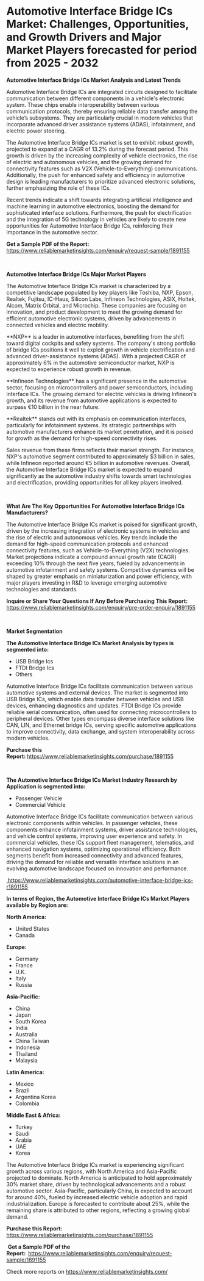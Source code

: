 <p><h1>Automotive Interface Bridge ICs Market: Challenges, Opportunities, and Growth Drivers and Major Market Players forecasted for period from 2025 - 2032</h1></p><p><strong>Automotive Interface Bridge ICs Market Analysis and Latest Trends</strong></p>
<p><p>Automotive Interface Bridge ICs are integrated circuits designed to facilitate communication between different components in a vehicle's electronic system. These chips enable interoperability between various communication protocols, thereby ensuring reliable data transfer among the vehicle’s subsystems. They are particularly crucial in modern vehicles that incorporate advanced driver assistance systems (ADAS), infotainment, and electric power steering.</p><p>The Automotive Interface Bridge ICs market is set to exhibit robust growth, projected to expand at a CAGR of 13.2% during the forecast period. This growth is driven by the increasing complexity of vehicle electronics, the rise of electric and autonomous vehicles, and the growing demand for connectivity features such as V2X (Vehicle-to-Everything) communications. Additionally, the push for enhanced safety and efficiency in automotive design is leading manufacturers to prioritize advanced electronic solutions, further emphasizing the role of these ICs. </p><p>Recent trends indicate a shift towards integrating artificial intelligence and machine learning in automotive electronics, boosting the demand for sophisticated interface solutions. Furthermore, the push for electrification and the integration of 5G technology in vehicles are likely to create new opportunities for Automotive Interface Bridge ICs, reinforcing their importance in the automotive sector.</p></p>
<p><strong>Get a Sample PDF of the Report:&nbsp;</strong> <a href="https://www.reliablemarketinsights.com/enquiry/request-sample/1891155?utm_campaign=2981&utm_medium=2&utm_source=Github&utm_content=ia&utm_term=28032025&utm_id=automotive-interface-bridge-ics">https://www.reliablemarketinsights.com/enquiry/request-sample/1891155</a></p>
<p>&nbsp;</p>
<p><strong>Automotive Interface Bridge ICs Major Market Players</strong></p>
<p><p>The Automotive Interface Bridge ICs market is characterized by a competitive landscape populated by key players like Toshiba, NXP, Epson, Realtek, Fujitsu, IC-Haus, Silicon Labs, Infineon Technologies, ASIX, Holtek, Alcom, Matrix Orbital, and Microchip. These companies are focusing on innovation, and product development to meet the growing demand for efficient automotive electronic systems, driven by advancements in connected vehicles and electric mobility.</p><p>**NXP** is a leader in automotive interfaces, benefiting from the shift toward digital cockpits and safety systems. The company's strong portfolio of bridge ICs positions it well to exploit growth in vehicle electrification and advanced driver-assistance systems (ADAS). With a projected CAGR of approximately 6% in the automotive semiconductor market, NXP is expected to experience robust growth in revenue.</p><p>**Infineon Technologies** has a significant presence in the automotive sector, focusing on microcontrollers and power semiconductors, including interface ICs. The growing demand for electric vehicles is driving Infineon's growth, and its revenue from automotive applications is expected to surpass €10 billion in the near future.</p><p>**Realtek** stands out with its emphasis on communication interfaces, particularly for infotainment systems. Its strategic partnerships with automotive manufacturers enhance its market penetration, and it is poised for growth as the demand for high-speed connectivity rises.</p><p>Sales revenue from these firms reflects their market strength. For instance, NXP's automotive segment contributed to approximately $3 billion in sales, while Infineon reported around €5 billion in automotive revenues. Overall, the Automotive Interface Bridge ICs market is expected to expand significantly as the automotive industry shifts towards smart technologies and electrification, providing opportunities for all key players involved.</p></p>
<p>&nbsp;</p>
<p><strong>What Are The Key Opportunities For Automotive Interface Bridge ICs Manufacturers?</strong></p>
<p><p>The Automotive Interface Bridge ICs market is poised for significant growth, driven by the increasing integration of electronic systems in vehicles and the rise of electric and autonomous vehicles. Key trends include the demand for high-speed communication protocols and enhanced connectivity features, such as Vehicle-to-Everything (V2X) technologies. Market projections indicate a compound annual growth rate (CAGR) exceeding 10% through the next five years, fueled by advancements in automotive infotainment and safety systems. Competitive dynamics will be shaped by greater emphasis on miniaturization and power efficiency, with major players investing in R&D to leverage emerging automotive technologies and standards.</p></p>
<p><strong>Inquire or Share Your Questions If Any Before Purchasing This Report:</strong> <a href="https://www.reliablemarketinsights.com/enquiry/pre-order-enquiry/1891155?utm_campaign=2981&utm_medium=2&utm_source=Github&utm_content=ia&utm_term=28032025&utm_id=automotive-interface-bridge-ics">https://www.reliablemarketinsights.com/enquiry/pre-order-enquiry/1891155</a></p>
<p>&nbsp;</p>
<p><strong>Market Segmentation</strong></p>
<p><strong>The Automotive Interface Bridge ICs Market Analysis by types is segmented into:</strong></p>
<p><ul><li>USB Bridge Ics</li><li>FTDI Bridge Ics</li><li>Others</li></ul></p>
<p><p>Automotive Interface Bridge ICs facilitate communication between various automotive systems and external devices. The market is segmented into USB Bridge ICs, which enable data transfer between vehicles and USB devices, enhancing diagnostics and updates. FTDI Bridge ICs provide reliable serial communication, often used for connecting microcontrollers to peripheral devices. Other types encompass diverse interface solutions like CAN, LIN, and Ethernet bridge ICs, serving specific automotive applications to improve connectivity, data exchange, and system interoperability across modern vehicles.</p></p>
<p><strong>Purchase this Report:&nbsp;</strong><a href="https://www.reliablemarketinsights.com/purchase/1891155?utm_campaign=2981&utm_medium=2&utm_source=Github&utm_content=ia&utm_term=28032025&utm_id=automotive-interface-bridge-ics">https://www.reliablemarketinsights.com/purchase/1891155</a></p>
<p>&nbsp;</p>
<p><strong>The Automotive Interface Bridge ICs Market Industry Research by Application is segmented into:</strong></p>
<p><ul><li>Passenger Vehicle</li><li>Commercial Vehicle</li></ul></p>
<p><p>Automotive Interface Bridge ICs facilitate communication between various electronic components within vehicles. In passenger vehicles, these components enhance infotainment systems, driver assistance technologies, and vehicle control systems, improving user experience and safety. In commercial vehicles, these ICs support fleet management, telematics, and enhanced navigation systems, optimizing operational efficiency. Both segments benefit from increased connectivity and advanced features, driving the demand for reliable and versatile interface solutions in an evolving automotive landscape focused on innovation and performance.</p></p>
<p><a href="https://www.reliablemarketinsights.com/automotive-interface-bridge-ics-r1891155?utm_campaign=2981&utm_medium=2&utm_source=Github&utm_content=ia&utm_term=28032025&utm_id=automotive-interface-bridge-ics">&nbsp;https://www.reliablemarketinsights.com/automotive-interface-bridge-ics-r1891155</a></p>
<p><strong>In terms of Region, the Automotive Interface Bridge ICs Market Players available by Region are:</strong></p>
<p>
    <p> <strong> North America: </strong>
        <ul>
            <li>United States</li>
            <li>Canada</li>
        </ul>
        </p> 
    <p> <strong> Europe: </strong>
        <ul>
            <li>Germany</li>
            <li>France</li>
            <li>U.K.</li>
            <li>Italy</li>
            <li>Russia</li>
        </ul>
        </p> 
    <p> <strong> Asia-Pacific: </strong>
        <ul>
            <li>China</li>
            <li>Japan</li>
            <li>South Korea</li>
            <li>India</li>
            <li>Australia</li>
            <li>China Taiwan</li>
            <li>Indonesia</li>
            <li>Thailand</li>
            <li>Malaysia</li>
        </ul>
        </p> 
    <p> <strong> Latin America: </strong>
        <ul>
            <li>Mexico</li>
            <li>Brazil</li>
            <li>Argentina Korea</li>
            <li>Colombia</li>
        </ul>
        </p> 
    <p> <strong> Middle East & Africa: </strong>
        <ul>
            <li>Turkey</li>
            <li>Saudi</li>
            <li>Arabia</li>
            <li>UAE</li>
            <li>Korea</li>
        </ul>
    </p>
    </p>
<p><p>The Automotive Interface Bridge ICs market is experiencing significant growth across various regions, with North America and Asia-Pacific projected to dominate. North America is anticipated to hold approximately 30% market share, driven by technological advancements and a robust automotive sector. Asia-Pacific, particularly China, is expected to account for around 40%, fueled by increased electric vehicle adoption and rapid industrialization. Europe is forecasted to contribute about 25%, while the remaining share is attributed to other regions, reflecting a growing global demand.</p></p>
<p><strong>Purchase this Report: </strong><a href="https://www.reliablemarketinsights.com/purchase/1891155?utm_campaign=2981&utm_medium=2&utm_source=Github&utm_content=ia&utm_term=28032025&utm_id=automotive-interface-bridge-ics">https://www.reliablemarketinsights.com/purchase/1891155</a></p>
<p>&nbsp;<strong>Get a Sample PDF of the Report:&nbsp;&nbsp;</strong><a href="https://www.reliablemarketinsights.com/enquiry/request-sample/1891155?utm_campaign=2981&utm_medium=2&utm_source=Github&utm_content=ia&utm_term=28032025&utm_id=automotive-interface-bridge-ics">https://www.reliablemarketinsights.com/enquiry/request-sample/1891155</a></p>
<p><strong></strong></p>
<p>Check more reports on <a href="https://www.reliablemarketinsights.com/?utm_campaign=2981&utm_medium=2&utm_source=Github&utm_content=ia&utm_term=28032025&utm_id=automotive-interface-bridge-ics">https://www.reliablemarketinsights.com/</a></p>